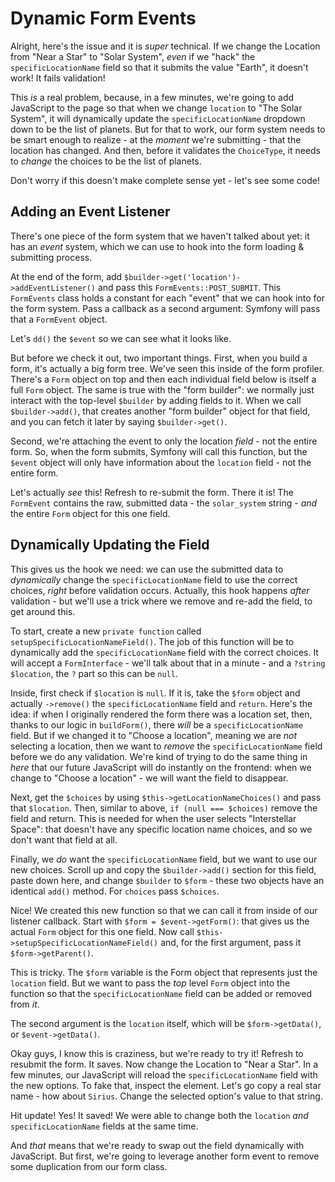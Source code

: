 # Dynamic Form Events

Alright, here's the issue and it is *super* technical. If we change the Location
from "Near a Star" to "Solar System", *even* if we "hack" the `specificLocationName`
field so that it submits the value "Earth", it doesn't work! It fails validation!

This *is* a real problem, because, in a few minutes, we're going to add JavaScript
to the page so that when we change `location` to "The Solar System", it will
dynamically update the `specificLocationName` dropdown down to be the list of planets.
But for that to work, our form system needs to be smart enough to realize - at
the *moment* we're submitting - that the location has changed. And then, before it
validates the `ChoiceType`, it needs to *change* the choices to be the list of
planets.

Don't worry if this doesn't make complete sense yet - let's see some code!

## Adding an Event Listener

There's one piece of the form system that we haven't talked about yet: it has
an *event* system, which we can use to hook into the form loading & submitting
process.

At the end of the form, add `$builder->get('location')->addEventListener()` and
pass this `FormEvents::POST_SUBMIT`. This `FormEvents` class holds a constant for
each "event" that we can hook into for the form system. Pass a callback as a
second argument: Symfony will pass that a `FormEvent` object.

Let's `dd()` the `$event` so we can see what it looks like.

But before we check it out, two important things. First, when you build a form, it's
actually a big form tree. We've seen this inside of the form profiler. There's
a `Form` object on top and then each individual field below is itself a full `Form`
object. The same is true with the "form builder": we normally just interact with
the top-level `$builder` by adding fields to it. When we call `$builder->add()`,
that creates another "form builder" object for that field, and you can fetch it later
by saying `$builder->get()`.

Second, we're attaching the event to only the location *field* - not the entire
form. So, when the form submits, Symfony will call this function, but the
`$event` object will only have information about the `location` field - not the
entire form.

Let's actually *see* this! Refresh to re-submit the form. There it is! The
`FormEvent` contains the raw, submitted data - the `solar_system` string - *and*
the entire `Form` object for this one field.

## Dynamically Updating the Field

This gives us the hook we need: we can use the submitted data to *dynamically*
change the `specificLocationName` field to use the correct choices, *right* before
validation occurs. Actually, this hook happens *after* validation - but we'll
use a trick where we remove and re-add the field, to get around this.

To start, create a new `private function` called `setupSpecificLocationNameField()`. 
The job of this function will be to dynamically add the `specificLocationName`
field with the correct choices. It will accept a `FormInterface` - we'll talk
about that in a minute - and a `?string $location`, the `?` part so this can be
`null`.

Inside, first check if `$location` is `null`. If it is, take the `$form` object and
actually  `->remove()` the `specificLocationName` field and `return`. Here's the
idea: if when I originally rendered the form there was a location set, then, thanks
to our logic in `buildForm()`, there *will* be a `specificLocationName` field. But
if we changed it to "Choose a location", meaning we are *not* selecting a location,
then we want to *remove* the `specificLocationName` field before we do any validation.
We're kind of trying to do the same thing in *here* that our future JavaScript will
do instantly on the frontend: when we change to "Choose a location" - we will want
the field to disappear.

Next, get the `$choices` by using `$this->getLocationNameChoices()` and pass that
`$location`. Then, similar to above, `if (null === $choices)` remove the field
and return. This is needed for when the user selects "Interstellar Space": that
doesn't have any specific location name choices, and so we don't want that field
at all.

Finally, we *do* want the `specificLocationName` field, but we want to use our
new choices. Scroll up and copy the `$builder->add()` section for this field, paste
down here, and change `$builder` to `$form` - these two objects have an identical
`add()` method. For `choices` pass `$choices`.

Nice! We created this new function so that we can call it from inside of our listener
callback. Start with `$form = $event->getForm()`: that gives us the actual `Form`
object for this one field. Now call `$this->setupSpecificLocationNameField()` and,
for the first argument, pass it `$form->getParent()`.

This is tricky. The `$form` variable is the Form object that represents just
the `location` field. But we want to pass the *top* level `Form` object into
the function so that the `specificLocationName` field can be added or removed from
*it*.

The second argument is the `location` itself, which will be `$form->getData()`,
or `$event->getData()`.

Okay guys, I know this is craziness, but we're ready to try it! Refresh to resubmit
the form. It saves. Now change the Location to "Near a Star". In a few minutes,
our JavaScript will reload the `specificLocationName` field with the new options.
To fake that, inspect the element. Let's go copy a real star name - how about
`Sirius`. Change the selected option's value to that string.

Hit update! Yes! It saved! We were able to change both the `location` *and*
`specificLocationName` fields at the same time.

And *that* means that we're ready to swap out the field dynamically with JavaScript.
But first, we're going to leverage another form event to remove some duplication
from our form class.
